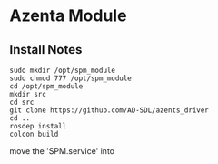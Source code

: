 # Azenta Module

## Install Notes

	sudo mkdir /opt/spm_module
	sudo chmod 777 /opt/spm_module
	cd /opt/spm_module
	mkdir src
	cd src
	git clone https://github.com/AD-SDL/azents_driver
	cd ..
	rosdep install
	colcon build

move the 'SPM.service' into 
